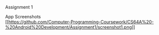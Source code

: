 Assignment 1

App Screenshots  
[[https://github.com/Computer-Programming-Coursework/CS64A%20-%20Android%20Development/Assignment1/screenshot1.png]]